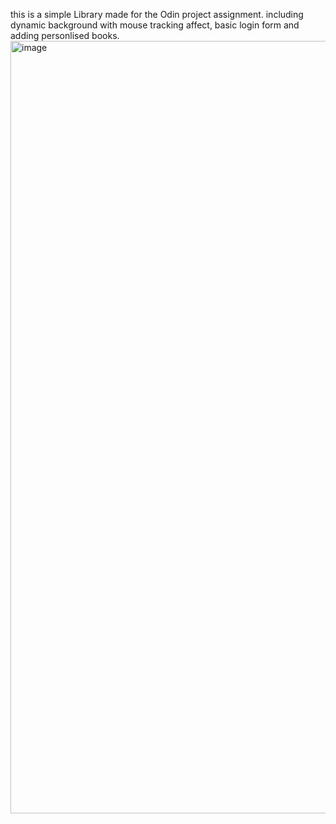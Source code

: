 this is a simple Library made for the Odin project assignment.
including dynamic background with mouse tracking affect, basic login form and adding personlised books.
<img width="1770" height="1236" alt="image" src="https://github.com/user-attachments/assets/a85a2144-99ca-40cf-90e7-e8efe01c0a99" />
